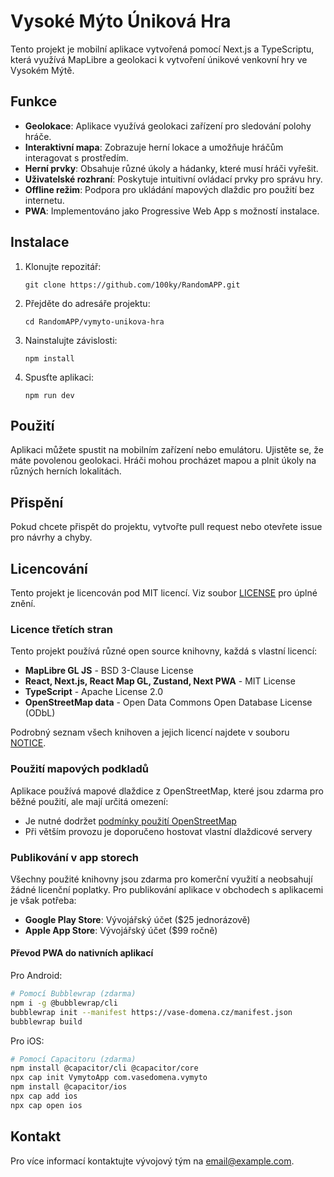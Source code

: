 # Vysoké Mýto Úniková Hra

Tento projekt je mobilní aplikace vytvořená pomocí Next.js a TypeScriptu, která využívá MapLibre a geolokaci k vytvoření únikové venkovní hry ve Vysokém Mýtě.

## Funkce

- **Geolokace**: Aplikace využívá geolokaci zařízení pro sledování polohy hráče.
- **Interaktivní mapa**: Zobrazuje herní lokace a umožňuje hráčům interagovat s prostředím.
- **Herní prvky**: Obsahuje různé úkoly a hádanky, které musí hráči vyřešit.
- **Uživatelské rozhraní**: Poskytuje intuitivní ovládací prvky pro správu hry.
- **Offline režim**: Podpora pro ukládání mapových dlaždic pro použití bez internetu.
- **PWA**: Implementováno jako Progressive Web App s možností instalace.

## Instalace

1. Klonujte repozitář:
   ```
   git clone https://github.com/100ky/RandomAPP.git
   ```
2. Přejděte do adresáře projektu:
   ```
   cd RandomAPP/vymyto-unikova-hra
   ```
3. Nainstalujte závislosti:
   ```
   npm install
   ```
4. Spusťte aplikaci:
   ```
   npm run dev
   ```

## Použití

Aplikaci můžete spustit na mobilním zařízení nebo emulátoru. Ujistěte se, že máte povolenou geolokaci. Hráči mohou procházet mapou a plnit úkoly na různých herních lokalitách.

## Přispění

Pokud chcete přispět do projektu, vytvořte pull request nebo otevřete issue pro návrhy a chyby.

## Licencování

Tento projekt je licencován pod MIT licencí. Viz soubor [LICENSE](LICENSE) pro úplné znění.

### Licence třetích stran

Tento projekt používá různé open source knihovny, každá s vlastní licencí:

- **MapLibre GL JS** - BSD 3-Clause License
- **React, Next.js, React Map GL, Zustand, Next PWA** - MIT License
- **TypeScript** - Apache License 2.0
- **OpenStreetMap data** - Open Data Commons Open Database License (ODbL)

Podrobný seznam všech knihoven a jejich licencí najdete v souboru [NOTICE](NOTICE).

### Použití mapových podkladů

Aplikace používá mapové dlaždice z OpenStreetMap, které jsou zdarma pro běžné použití, ale mají určitá omezení:

- Je nutné dodržet [podmínky použití OpenStreetMap](https://operations.osmfoundation.org/policies/tiles/)
- Při větším provozu je doporučeno hostovat vlastní dlaždicové servery

### Publikování v app storech

Všechny použité knihovny jsou zdarma pro komerční využití a neobsahují žádné licenční poplatky. Pro publikování aplikace v obchodech s aplikacemi je však potřeba:

- **Google Play Store**: Vývojářský účet ($25 jednorázově)
- **Apple App Store**: Vývojářský účet ($99 ročně)

#### Převod PWA do nativních aplikací

Pro Android:

```bash
# Pomocí Bubblewrap (zdarma)
npm i -g @bubblewrap/cli
bubblewrap init --manifest https://vase-domena.cz/manifest.json
bubblewrap build
```

Pro iOS:

```bash
# Pomocí Capacitoru (zdarma)
npm install @capacitor/cli @capacitor/core
npx cap init VymytoApp com.vasedomena.vymyto
npm install @capacitor/ios
npx cap add ios
npx cap open ios
```

## Kontakt

Pro více informací kontaktujte vývojový tým na [email@example.com](mailto:email@example.com).
